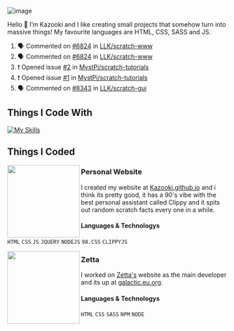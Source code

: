 ![image](https://user-images.githubusercontent.com/105769130/170855845-6fa2f0c9-7583-4024-bd98-7d2266504539.png)

Hello 👋 I’m Kazooki and I like creating small projects that somehow turn into massive things! My favourite languages are HTML, CSS, SASS and JS.

<!--START_SECTION:activity-->
1. 🗣 Commented on [#6824](https://github.com/LLK/scratch-www/issues/6824) in [LLK/scratch-www](https://github.com/LLK/scratch-www)
2. 🗣 Commented on [#6824](https://github.com/LLK/scratch-www/issues/6824) in [LLK/scratch-www](https://github.com/LLK/scratch-www)
3. ❗️ Opened issue [#2](https://github.com/MystPi/scratch-tutorials/issues/2) in [MystPi/scratch-tutorials](https://github.com/MystPi/scratch-tutorials)
4. ❗️ Opened issue [#1](https://github.com/MystPi/scratch-tutorials/issues/1) in [MystPi/scratch-tutorials](https://github.com/MystPi/scratch-tutorials)
5. 🗣 Commented on [#8343](https://github.com/LLK/scratch-gui/issues/8343) in [LLK/scratch-gui](https://github.com/LLK/scratch-gui)
<!--END_SECTION:activity-->

## Things I Code With
[![My Skills](https://skillicons.dev/icons?i=vscode,html,css,js,jquery,nodejs,electron,sass,figma,powershell)](https://skillicons.dev)

## Things I Coded
<img align="left" src="https://u.cubeupload.com/Polygon/r2uk2L.png" width="165">

### Personal Website
I created my website at [Kazooki.github.io](https://interstellar.eu.org) and i think its pretty good, it has a 90's vibe with the best personal assistant called Clippy and it spits out random scratch facts every one in a while.
#### Languages & Technologys
`HTML` `CSS` `JS` `JQUERY` `NODEJS` `98.CSS` `CLIPPYJS`

<img align="left" src="https://avatars.githubusercontent.com/u/106468548" width="165">

### Zetta
I worked on [Zetta's](https://github.com/zettaware) website as the main developer and its up at [galactic.eu.org](https://galactic.eu.org/).
#### Languages & Technologys
`HTML` `CSS` `SASS` `NPM` `NODE`

